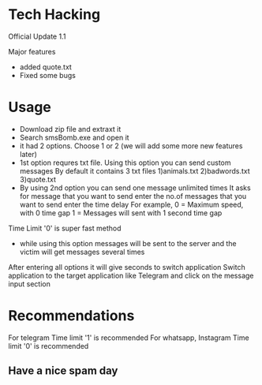 # Tech Hacking

Official Update 1.1

Major features

- added quote.txt 
- Fixed some bugs



# Usage


- Download zip file and extraxt it
- Search smsBomb.exe and open it
- it had 2 options. Choose 1 or 2 (we will add some more new features later)
- 1st option requres txt file. Using this option you can send custom messages
      By default it contains 3 txt files
      1)animals.txt 2)badwords.txt 3)quote.txt
- By using 2nd option you can send one message unlimited times
      It asks for message that you want to send
      enter the no.of messages that you want to send
      enter the time delay
        For example,
          0 = Maximum speed, with 0 time gap
          1 = Messages will sent with 1 second time gap
          
Time Limit '0' is super fast method
 -   while using this option messages will be sent to the server and the victim will get messages several times
  
 After entering all options it will give seconds to switch application
 Switch application to the target application like Telegram and click on the message input section
 
 
 # Recommendations
 
 
  For telegram Time limit '1' is recommended
  For whatsapp, Instagram Time limit '0' is recommended
  
  
  ## Have a nice spam day
